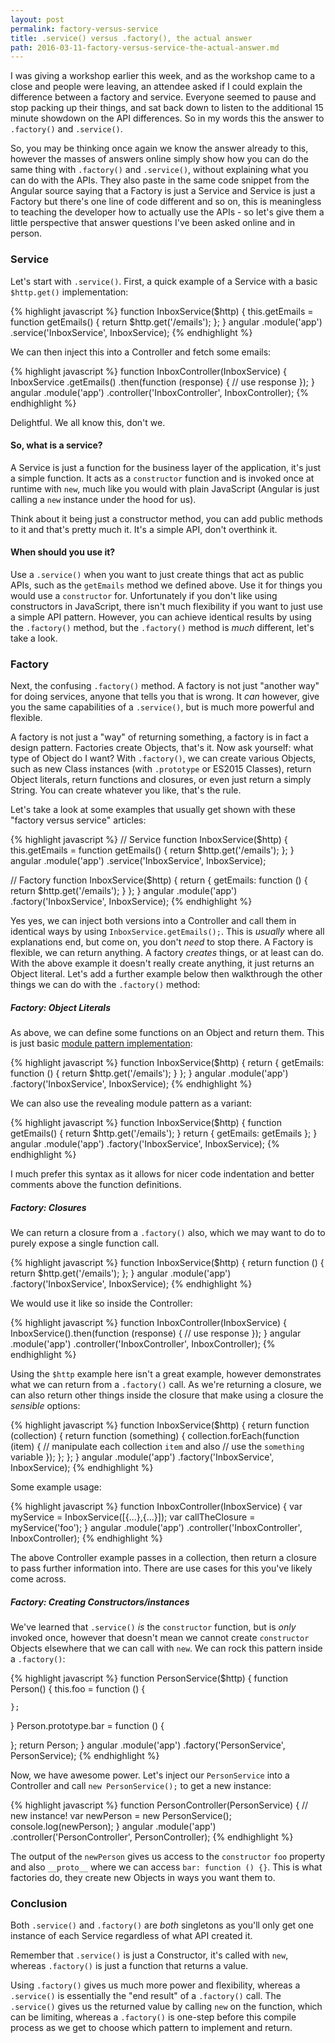 ```yaml
---
layout: post
permalink: factory-versus-service
title: .service() versus .factory(), the actual answer
path: 2016-03-11-factory-versus-service-the-actual-answer.md
---
```


I was giving a workshop earlier this week, and as the workshop came to a close and people were leaving, an attendee asked if I could explain the difference between a factory and service. Everyone seemed to pause and stop packing up their things, and sat back down to listen to the additional 15 minute showdown on the API differences. So in my words this the answer to `.factory()` and `.service()`.

So, you may be thinking once again we know the answer already to this, however the masses of answers online simply show how you can do the same thing with `.factory()` and `.service()`, without explaining what you can do with the APIs. They also paste in the same code snippet from the Angular source saying that a Factory is just a Service and Service is just a Factory but there's one line of code different and so on, this is meaningless to teaching the developer how to actually use the APIs - so let's give them a little perspective that answer questions I've been asked online and in person.

### Service

Let's start with `.service()`. First, a quick example of a Service with a basic `$http.get()` implementation:

{% highlight javascript %}
function InboxService($http) {
  this.getEmails = function getEmails() {
    return $http.get('/emails');
  };
}
angular
  .module('app')
  .service('InboxService', InboxService);
{% endhighlight %}

We can then inject this into a Controller and fetch some emails:

{% highlight javascript %}
function InboxController(InboxService) {
  InboxService
    .getEmails()
    .then(function (response) {
      // use response
    });
}
angular
  .module('app')
  .controller('InboxController', InboxController);
{% endhighlight %}

Delightful. We all know this, don't we.

#### So, what is a service?

A Service is just a function for the business layer of the application, it's just a simple function. It acts as a `constructor` function and is invoked once at runtime with `new`, much like you would with plain JavaScript (Angular is just calling a `new` instance under the hood for us).

Think about it being just a constructor method, you can add public methods to it and that's pretty much it. It's a simple API, don't overthink it.

#### When should you use it?

Use a `.service()` when you want to just create things that act as public APIs, such as the `getEmails` method we defined above. Use it for things you would use a `constructor` for. Unfortunately if you don't like using constructors in JavaScript, there isn't much flexibility if you want to just use a simple API pattern. However, you can achieve identical results by using the `.factory()` method, but the `.factory()` method is _much_ different, let's take a look.

### Factory

Next, the confusing `.factory()` method. A factory is not just "another way" for doing services, anyone that tells you that is wrong. It _can_ however, give you the same capabilities of a `.service()`, but is much more powerful and flexible.

A factory is not just a "way" of returning something, a factory is in fact a design pattern. Factories create Objects, that's it. Now ask yourself: what type of Object do I want? With `.factory()`, we can create various Objects, such as new Class instances (with `.prototype` or ES2015 Classes), return Object literals, return functions and closures, or even just return a simply String. You can create whatever you like, that's the rule.

Let's take a look at some examples that usually get shown with these "factory versus service" articles:

{% highlight javascript %}
// Service
function InboxService($http) {
  this.getEmails = function getEmails() {
    return $http.get('/emails');
  };
}
angular
  .module('app')
  .service('InboxService', InboxService);

// Factory
function InboxService($http) {
  return {
    getEmails: function () {
      return $http.get('/emails');
    }
  };
}
angular
  .module('app')
  .factory('InboxService', InboxService);
{% endhighlight %}

Yes yes, we can inject both versions into a Controller and call them in identical ways by using `InboxService.getEmails();`. This is _usually_ where all explanations end, but come on, you don't _need_ to stop there. A Factory is flexible, we can return anything. A factory _creates_ things, or at least can do. With the above example it doesn't really create anything, it just returns an Object literal. Let's add a further example below then walkthrough the other things we can do with the `.factory()` method:

##### Factory: Object Literals

As above, we can define some functions on an Object and return them. This is just basic [module pattern implementation](/mastering-the-module-pattern/):

{% highlight javascript %}
function InboxService($http) {
  return {
    getEmails: function () {
      return $http.get('/emails');
    }
  };
}
angular
  .module('app')
  .factory('InboxService', InboxService);
{% endhighlight %}

We can also use the revealing module pattern as a variant:

{% highlight javascript %}
function InboxService($http) {
  function getEmails() {
    return $http.get('/emails');
  }
  return {
    getEmails: getEmails
  };
}
angular
  .module('app')
  .factory('InboxService', InboxService);
{% endhighlight %}

I much prefer this syntax as it allows for nicer code indentation and better comments above the function definitions.

##### Factory: Closures

We can return a closure from a `.factory()` also, which we may want to do to purely expose a single function call.

{% highlight javascript %}
function InboxService($http) {
  return function () {
    return $http.get('/emails');
  };
}
angular
  .module('app')
  .factory('InboxService', InboxService);
{% endhighlight %}

We would use it like so inside the Controller:

{% highlight javascript %}
function InboxController(InboxService) {
  InboxService().then(function (response) {
      // use response
    });
}
angular
  .module('app')
  .controller('InboxController', InboxController);
{% endhighlight %}

Using the `$http` example here isn't a great example, however demonstrates what we can return from a `.factory()` call. As we're returning a closure, we can also return other things inside the closure that make using a closure the _sensible_ options:

{% highlight javascript %}
function InboxService($http) {
  return function (collection) {
    return function (something) {
      collection.forEach(function (item) {
        // manipulate each collection `item` and also
        // use the `something` variable
      });
    };
  };
}
angular
  .module('app')
  .factory('InboxService', InboxService);
{% endhighlight %}

Some example usage:

{% highlight javascript %}
function InboxController(InboxService) {
  var myService = InboxService([{...},{...}]);
  var callTheClosure = myService('foo');
}
angular
  .module('app')
  .controller('InboxController', InboxController);
{% endhighlight %}

The above Controller example passes in a collection, then return a closure to pass further information into. There are use cases for this you've likely come across.

##### Factory: Creating Constructors/instances

We've learned that `.service()` _is_ the `constructor` function, but is _only_ invoked once, however that doesn't mean we cannot create `constructor` Objects elsewhere that we can call with `new`. We can rock this pattern inside a `.factory()`:

{% highlight javascript %}
function PersonService($http) {
  function Person() {
    this.foo = function () {

    };
  }
  Person.prototype.bar = function () {

  };
  return Person;
}
angular
  .module('app')
  .factory('PersonService', PersonService);
{% endhighlight %}

Now, we have awesome power. Let's inject our `PersonService` into a Controller and call `new PersonService();` to get a new instance:

{% highlight javascript %}
function PersonController(PersonService) {
  // new instance!
  var newPerson = new PersonService();
  console.log(newPerson);
}
angular
  .module('app')
  .controller('PersonController', PersonController);
{% endhighlight %}

The output of the `newPerson` gives us access to the `constructor` `foo` property and also `__proto__` where we can access `bar: function () {}`. This is what factories do, they create new Objects in ways you want them to.

### Conclusion

Both `.service()` and `.factory()` are _both_ singletons as you'll only get one instance of each Service regardless of what API created it.

Remember that `.service()` is just a Constructor, it's called with `new`, whereas `.factory()` is just a function that returns a value.

Using `.factory()` gives us much more power and flexibility, whereas a `.service()` is essentially the "end result" of a `.factory()` call. The `.service()` gives us the returned value by calling `new` on the function, which can be limiting, whereas a `.factory()` is one-step before this compile process as we get to choose which pattern to implement and return.
